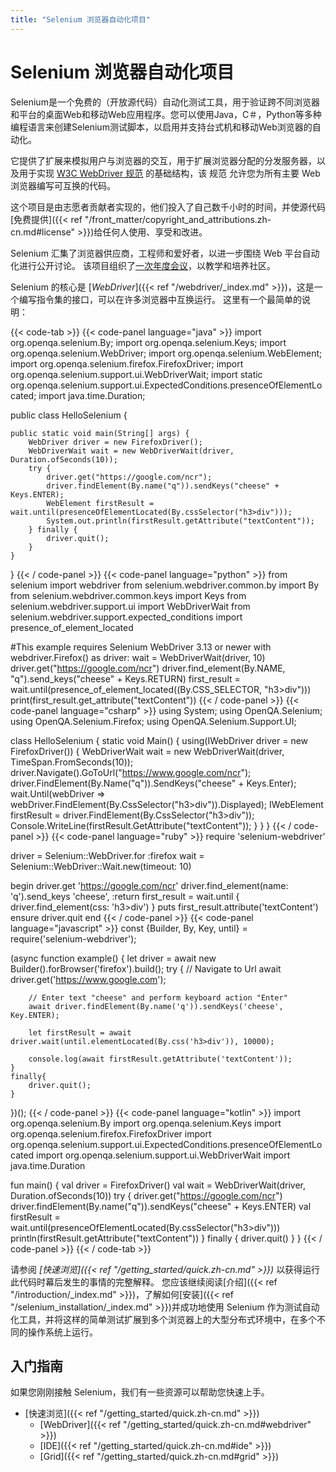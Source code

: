 ```yaml
---
title: "Selenium 浏览器自动化项目"
---
```


# Selenium 浏览器自动化项目

Selenium是一个免费的（开放源代码）自动化测试工具，用于验证跨不同浏览器和平台的桌面Web和移动Web应用程序。您可以使用Java，C＃，Python等多种编程语言来创建Selenium测试脚本，以启用并支持台式机和移动Web浏览器的自动化。

它提供了扩展来模拟用户与浏览器的交互，用于扩展浏览器分配的分发服务器，以及用于实现 [W3C WebDriver 规范](//www.w3.org/TR/webdriver/) 的基础结构，该 规范 允许您为所有主要 Web 浏览器编写可互换的代码。

这个项目是由志愿者贡献者实现的，他们投入了自己数千小时的时间，并使源代码[免费提供]({{< ref "/front_matter/copyright_and_attributions.zh-cn.md#license" >}})给任何人使用、享受和改进。

Selenium 汇集了浏览器供应商，工程师和爱好者，以进一步围绕 Web 平台自动化进行公开讨论。
该项目组织了[一次年度会议](//seleniumconf.com/)，以教学和培养社区。

Selenium 的核心是 [_WebDriver_]({{< ref "/webdriver/_index.md" >}})，这是一个编写指令集的接口，可以在许多浏览器中互换运行。
这里有一个最简单的说明：

{{< code-tab >}}
  {{< code-panel language="java" >}}
import org.openqa.selenium.By;
import org.openqa.selenium.Keys;
import org.openqa.selenium.WebDriver;
import org.openqa.selenium.WebElement;
import org.openqa.selenium.firefox.FirefoxDriver;
import org.openqa.selenium.support.ui.WebDriverWait;
import static org.openqa.selenium.support.ui.ExpectedConditions.presenceOfElementLocated;
import java.time.Duration;

public class HelloSelenium {

    public static void main(String[] args) {
        WebDriver driver = new FirefoxDriver();
        WebDriverWait wait = new WebDriverWait(driver, Duration.ofSeconds(10));
        try {
            driver.get("https://google.com/ncr");
            driver.findElement(By.name("q")).sendKeys("cheese" + Keys.ENTER);
            WebElement firstResult = wait.until(presenceOfElementLocated(By.cssSelector("h3>div")));
            System.out.println(firstResult.getAttribute("textContent"));
        } finally {
            driver.quit();
        }
    }
}
  {{< / code-panel >}}
  {{< code-panel language="python" >}}
from selenium import webdriver
from selenium.webdriver.common.by import By
from selenium.webdriver.common.keys import Keys
from selenium.webdriver.support.ui import WebDriverWait
from selenium.webdriver.support.expected_conditions import presence_of_element_located

#This example requires Selenium WebDriver 3.13 or newer
with webdriver.Firefox() as driver:
    wait = WebDriverWait(driver, 10)
    driver.get("https://google.com/ncr")
    driver.find_element(By.NAME, "q").send_keys("cheese" + Keys.RETURN)
    first_result = wait.until(presence_of_element_located((By.CSS_SELECTOR, "h3>div")))
    print(first_result.get_attribute("textContent"))
  {{< / code-panel >}}
  {{< code-panel language="csharp" >}}
using System;
using OpenQA.Selenium;
using OpenQA.Selenium.Firefox;
using OpenQA.Selenium.Support.UI;

class HelloSelenium {
  static void Main() {
    using(IWebDriver driver = new FirefoxDriver()) {
      WebDriverWait wait = new WebDriverWait(driver, TimeSpan.FromSeconds(10));
      driver.Navigate().GoToUrl("https://www.google.com/ncr");
      driver.FindElement(By.Name("q")).SendKeys("cheese" + Keys.Enter);
      wait.Until(webDriver => webDriver.FindElement(By.CssSelector("h3>div")).Displayed);
      IWebElement firstResult = driver.FindElement(By.CssSelector("h3>div"));
      Console.WriteLine(firstResult.GetAttribute("textContent"));
    }
  }
}
  {{< / code-panel >}}
  {{< code-panel language="ruby" >}}
require 'selenium-webdriver'

driver = Selenium::WebDriver.for :firefox
wait = Selenium::WebDriver::Wait.new(timeout: 10)

begin
  driver.get 'https://google.com/ncr'
  driver.find_element(name: 'q').send_keys 'cheese', :return
  first_result = wait.until { driver.find_element(css: 'h3>div') }
  puts first_result.attribute('textContent')
ensure
  driver.quit
end
  {{< / code-panel >}}
  {{< code-panel language="javascript" >}}
const {Builder, By, Key, until} = require('selenium-webdriver');

(async function example() {
    let driver = await new Builder().forBrowser('firefox').build();
    try {
        // Navigate to Url
        await driver.get('https://www.google.com');

        // Enter text "cheese" and perform keyboard action "Enter"
        await driver.findElement(By.name('q')).sendKeys('cheese', Key.ENTER);

        let firstResult = await driver.wait(until.elementLocated(By.css('h3>div')), 10000);

        console.log(await firstResult.getAttribute('textContent'));
    }
    finally{
        driver.quit();
    }
})();
  {{< / code-panel >}}
  {{< code-panel language="kotlin" >}}
import org.openqa.selenium.By
import org.openqa.selenium.Keys
import org.openqa.selenium.firefox.FirefoxDriver
import org.openqa.selenium.support.ui.ExpectedConditions.presenceOfElementLocated
import org.openqa.selenium.support.ui.WebDriverWait
import java.time.Duration

fun main() {
    val driver = FirefoxDriver()
    val wait = WebDriverWait(driver, Duration.ofSeconds(10))
    try {
        driver.get("https://google.com/ncr")
        driver.findElement(By.name("q")).sendKeys("cheese" + Keys.ENTER)
        val firstResult = wait.until(presenceOfElementLocated(By.cssSelector("h3>div")))
        println(firstResult.getAttribute("textContent"))
    } finally {
        driver.quit()
    }
}
  {{< / code-panel >}}
{{< / code-tab >}}

请参阅 _[快速浏览]({{< ref "/getting_started/quick.zh-cn.md" >}})_ 以获得运行此代码时幕后发生的事情的完整解释。
您应该继续阅读[介绍]({{< ref "/introduction/_index.md" >}})，了解如何[安装]({{< ref "/selenium_installation/_index.md" >}})并成功地使用 Selenium 作为测试自动化工具，并将这样的简单测试扩展到多个浏览器上的大型分布式环境中，在多个不同的操作系统上运行。

## 入门指南

如果您刚刚接触 Selenium，我们有一些资源可以帮助您快速上手。

* [快速浏览]({{< ref "/getting_started/quick.zh-cn.md" >}})
  * [WebDriver]({{< ref "/getting_started/quick.zh-cn.md#webdriver" >}})
  * [IDE]({{< ref "/getting_started/quick.zh-cn.md#ide" >}})
  * [Grid]({{< ref "/getting_started/quick.zh-cn.md#grid" >}})
